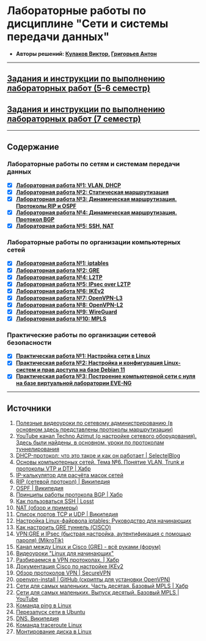 # Лабораторные работы по дисциплине "Сети и системы передачи данных"

* **Авторы решений: [Кулаков Виктор](https://github.com/SlavyaNochka), [Григорьев Антон](https://github.com/Zeph1rr)**


---

## [Задания и инструкции по выполнению лабораторных работ (5-6 семестр)](https://hackmd.io/@sadykovildar/B16xYzRmw)
## [Задания и инструкции по выполнению лабораторных работ (7 семестр)](https://hackmd.io/@IgorLitvin/SJNiaFC-t)

---

## Содержание

### Лабораторные работы по сетям и системам передачи данных

- [x] [**Лабораторная работа №1: VLAN, DHCP**](./VLAN,%20DHCP.md)
- [x] [**Лабораторная работа №2: Статическая маршрутизация**](./static_routing.md)
- [x] [**Лабораторная работа №3: Динамическая маршрутизация. Протоколы RIP и OSPF**](./RIP,%20OSPF.md)
- [x] [**Лабораторная работа №4: Динамическая маршрутизация. Протокол BGP**](./BGP.md)
- [x] [**Лабораторная работа №5: SSH, NAT**](./SSH,%20NAT.md)

### Лабораторные работы по организации компьютерных сетей

- [x] [**Лабораторная работа №1: iptables**](iptables.md)
- [x] [**Лабораторная работа №2: GRE**](GRE.md)
- [x] [**Лабораторная работа №4: L2TP**](L2TP.md)
- [x] [**Лабораторная работа №5: IPsec over L2TP**](L2TP.md#настройка-ipsec)
- [x] [**Лабораторная работа №6: IKEv2**](IKEv2.md)
- [x] [**Лабораторная работа №7: OpenVPN-L3**](OpenVPN-L3.md)
- [x] [**Лабораторная работа №8: OpenVPN-L2**](OpenVPN-L2.md)
- [x] [**Лабораторная работа №9: WireGuard**](WireGuard.md)
- [x] [**Лабораторная работа №10: MPLS**](MPLS.md)

### Практические работы по организации сетевой безопасности

- [x] [**Практическая работа №1: Настройка сети в Linux**](Linux_Pt1.md)
- [x] [**Практическая работа №2: Настройка и конфигурация Linux-систем и прав доступа на базе Debian 11**](Linux_Pt2.md)
- [x] [**Практическая работа №3: Построение компьютерной сети с нуля на базе виртуальной лаборатории EVE-NG**](Network_Design.md)
  
---

## Источники
1. [Полезные видеоуроки по сетевому администрированию (в основном здесь представлены протоколы маршрутизации)](https://www.youtube.com/watch?v=Y4l8ScRLrf4&list=PLtPJ9lKvJ4oh_w4_jtRnKE11aqeRldCFI)
2. [YouTube канал Techno Azimut (о настройке сетевого оборудования). Здесь были найдены, в основном, уроки по протоколам туннелирования](https://www.youtube.com/channel/UCZdi13zUUHa-3rTG3CMVfzQ)
3. [DHCP-протокол: что это такое и как он работает | SelectelBlog](https://selectel.ru/blog/dhcp-protocol/)
4. [Основы компьютерных сетей. Тема №6. Понятие VLAN, Trunk и протоколы VTP и DTP | Хабр](https://habr.com/ru/post/319080/)
5. [IP-калькулятор для расчёта масок сетей](https://ip-calculator.ru/)
6. [RIP (сетевой протокол) | Википедия](https://ru.wikipedia.org/wiki/RIP_(%D1%81%D0%B5%D1%82%D0%B5%D0%B2%D0%BE%D0%B9_%D0%BF%D1%80%D0%BE%D1%82%D0%BE%D0%BA%D0%BE%D0%BB))
7. [OSPF | Википедия](https://ru.wikipedia.org/wiki/OSPF)
8. [Принципы работы протокола BGP | Хабр](https://habr.com/ru/post/450814/)
9. [Как пользоваться SSH | Losst](https://losst.ru/kak-polzovatsya-ssh)
10. [NAT (обзор и примеры)](https://k.psu.ru/wiki/NAT_(%D0%BE%D0%B1%D0%B7%D0%BE%D1%80_%D0%B8_%D0%BF%D1%80%D0%B8%D0%BC%D0%B5%D1%80%D1%8B))
11. [Список портов TCP и UDP | Википедия](https://ru.wikipedia.org/wiki/%D0%A1%D0%BF%D0%B8%D1%81%D0%BE%D0%BA_%D0%BF%D0%BE%D1%80%D1%82%D0%BE%D0%B2_TCP_%D0%B8_UDP)
12. [Настройка Linux-файрвола iptables: Руководство для начинающих](https://1cloud.ru/help/linux/nastrojka_linus-firewall_iptables)
13. [Как настроить GRE туннель (CISCO)](https://community.cisco.com/t5/%D0%B1%D0%B5%D0%B7%D0%BE%D0%BF%D0%B0%D1%81%D0%BD%D0%BE%D1%81%D1%82%D1%8C-%D0%B4%D0%BE%D0%BA%D1%83%D0%BC%D0%B5%D0%BD%D1%82%D1%8B-security/%D0%BA%D0%B0%D0%BA-%D0%BD%D0%B0%D1%81%D1%82%D1%80%D0%BE%D0%B8%D1%82%D1%8C-gre-%D1%82%D1%83%D0%BD%D0%BD%D0%B5%D0%BB%D1%8C/ta-p/3145690)
14. [VPN:GRE и IPsec (быстрая настройка, аутентификация с помощью пароля) (MikroTik)](https://mikrotik.wiki/wiki/VPN:GRE_%D0%B8_IPsec_\(%D0%B1%D1%8B%D1%81%D1%82%D1%80%D0%B0%D1%8F_%D0%BD%D0%B0%D1%81%D1%82%D1%80%D0%BE%D0%B9%D0%BA%D0%B0,_%D0%B0%D1%83%D1%82%D0%B5%D0%BD%D1%82%D0%B8%D1%84%D0%B8%D0%BA%D0%B0%D1%86%D0%B8%D1%8F_%D1%81_%D0%BF%D0%BE%D0%BC%D0%BE%D1%89%D1%8C%D1%8E_%D0%BF%D0%B0%D1%80%D0%BE%D0%BB%D1%8F\)#.D0.9D.D0.B0.D1.81.D1.82.D1.80.D0.BE.D0.B9.D0.BA.D0.B0_.D0.BF.D0.B5.D1.80.D0.B2.D0.BE.D0.B3.D0.BE_.D0.BC.D0.B0.D1.80.D1.88.D1.80.D1.83.D1.82.D0.B8.D0.B7.D0.B0.D1.82.D0.BE.D1.80.D0.B0)
15. [Канал между Linux и Cisco (GRE) - всё руками (форум)](https://forum.cz6.ru/viewtopic.php?t=152)
16. [Видеоуроки "Linux для начинающих"](https://www.youtube.com/watch?v=fTtr1t7uWvU&list=PLcDkQ2Au8aVNMLee8b3RN1QXX0ZBZOYJV&index=5)
17. [Разбираемся в VPN протоколах. | Хабр](https://habr.com/ru/company/dsec/blog/499718/)
18. [Документация Cisco по настройке IKEv2](https://www.cisco.com/en/US/docs/ios-xml/ios/sec_conn_ikevpn/configuration/15-1mt/Configuring_Internet_Key_Exchange_Version_2.html)  
19. [Обзор протоколов VPN | SecureVPN](https://www.securevpn.pro/rus/blog/view/5?url=rus%2Fblog%2Fview%2F5)
20. [openvpn-install | GitHub (cкрипты для установки OpenVPN)](https://github.com/angristan/openvpn-install)
21. [Сети для самых маленьких. Часть десятая. Базовый MPLS | Хабр](https://habr.com/ru/post/246425/)
22. [Сети для самых маленьких. Выпуск десятый. Базовый MPLS | YouTube](https://www.youtube.com/watch?v=hZyfM4UZDac)
23. [Команда ping в Linux](https://losst.ru/komanda-ping-v-linux)
24. [Перезапуск сети в Ubuntu](https://losst.ru/kak-perezagruzit-set-v-ubuntu)
25. [DNS. Википедия](https://ru.wikipedia.org/wiki/DNS)
26. [Команда traceroute Linux](https://losst.ru/komanda-traceroute-linux)
27. [Монтирование диска в Linux](https://losst.ru/montirovanie-diska-v-linux)


